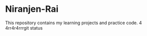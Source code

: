 # Niranjen-Rai
This repository contains my learning projects and practice code.
4
4rr4r4rrrgit status
